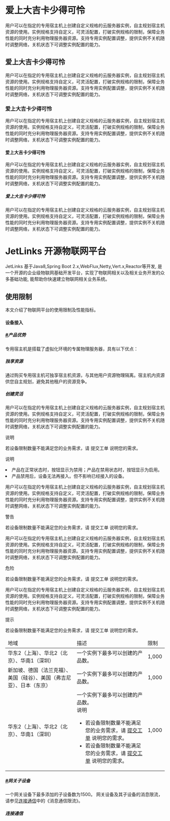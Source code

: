 # 爱上大吉卡少得可怜
用户可以在指定的专用宿主机上创建自定义规格的云服务器实例，自主规划宿主机资源的使用。实例规格支持自定义，可灵活配置，打破实例规格的限制，保障业务性能的同时充分利用物理服务器资源。支持专用实例配置调整，提供实例不关机随时调整网络，关机状态下可调整实例配置的能力。
## 爱上大吉卡少得可怜
用户可以在指定的专用宿主机上创建自定义规格的云服务器实例，自主规划宿主机资源的使用。实例规格支持自定义，可灵活配置，打破实例规格的限制，保障业务性能的同时充分利用物理服务器资源。支持专用实例配置调整，提供实例不关机随时调整网络，关机状态下可调整实例配置的能力。
### 爱上大吉卡少得可怜
用户可以在指定的专用宿主机上创建自定义规格的云服务器实例，自主规划宿主机资源的使用。实例规格支持自定义，可灵活配置，打破实例规格的限制，保障业务性能的同时充分利用物理服务器资源。支持专用实例配置调整，提供实例不关机随时调整网络，关机状态下可调整实例配置的能力。
#### 爱上大吉卡少得可怜
用户可以在指定的专用宿主机上创建自定义规格的云服务器实例，自主规划宿主机资源的使用。实例规格支持自定义，可灵活配置，打破实例规格的限制，保障业务性能的同时充分利用物理服务器资源。支持专用实例配置调整，提供实例不关机随时调整网络，关机状态下可调整实例配置的能力。
##### 爱上大吉卡少得可怜
用户可以在指定的专用宿主机上创建自定义规格的云服务器实例，自主规划宿主机资源的使用。实例规格支持自定义，可灵活配置，打破实例规格的限制，保障业务性能的同时充分利用物理服务器资源。支持专用实例配置调整，提供实例不关机随时调整网络，关机状态下可调整实例配置的能力。

# JetLinks 开源物联网平台
JetLinks 基于Java8,Spring Boot 2.x,WebFlux,Netty,Vert.x,Reactor等开发, 是一个开源的企业级物联网基础开发平台，实现了物联网相关以及相关业务开发的众多基础功能, 能帮助你快速建立物联网相关业务系统。

## 使用限制

<span class='font-size-18'>本文介绍了物联网平台的使用限制及性能指标。</span>

#### 设备接入

##### [#]()产品优势

专用宿主机是搭载了虚拟化环境的专属物理服务器，具有以下优点：

##### 独享资源

通过购买专用宿主机可独享宿主机资源，与其他用户资源物理隔离。宿主机内资源供您自主规划，避免其他租户的资源竞争。

##### 创建灵活

用户可以在指定的专用宿主机上创建自定义规格的云服务器实例，自主规划宿主机资源的使用。实例规格支持自定义，可灵活配置，打破实例规格的限制，保障业务性能的同时充分利用物理服务器资源。支持专用实例配置调整，提供实例不关机随时调整网络，关机状态下可调整实例配置的能力。

<div class='explanation primary'>
  <p class='explanation-title-warp'>
    <span class='iconfont icon-bangzhu explanation-icon'></span>
    <span class='explanation-title font-weight'>说明</span>
  </p>

  若设备限制数量不能满足您的业务需求，请
  <a>提交工单</a>
  说明您的需求。

</div>

<div class='explanation primary'>
  <p class='explanation-title-warp'>
    <span class='iconfont icon-bangzhu explanation-icon'></span>
    <span class='explanation-title font-weight'>说明</span>
  </p>

  <li>产品在正常状态时，按钮显示为禁用；产品在禁用状态时，按钮显示为启用。</li>
  <li>产品禁用后，设备无法再接入。但不影响已经接入的设备。</li>

</div>


 

用户可以在指定的专用宿主机上创建自定义规格的云服务器实例，自主规划宿主机资源的使用。实例规格支持自定义，可灵活配置，打破实例规格的限制，保障业务性能的同时充分利用物理服务器资源。支持专用实例配置调整，提供实例不关机随时调整网络，关机状态下可调整实例配置的能力。

<div class='explanation warning'>
  <p class='explanation-title-warp'>
    <span class='iconfont icon-jinggao explanation-icon'></span>
    <span class='explanation-title font-weight'>警告</span>
  </p>

  若设备限制数量不能满足您的业务需求，请
  <a>提交工单</a>
  说明您的需求。

</div>

用户可以在指定的专用宿主机上创建自定义规格的云服务器实例，自主规划宿主机资源的使用。实例规格支持自定义，可灵活配置，打破实例规格的限制，保障业务性能的同时充分利用物理服务器资源。支持专用实例配置调整，提供实例不关机随时调整网络，关机状态下可调整实例配置的能力。

<div class='explanation error'>
  <p class='explanation-title-warp'>
    <span class='iconfont icon-jinggao explanation-icon'></span>
    <span class='explanation-title font-weight'>危险</span>
  </p>

  若设备限制数量不能满足您的业务需求，请
  <a>提交工单</a>
  说明您的需求。

</div>

用户可以在指定的专用宿主机上创建自定义规格的云服务器实例，自主规划宿主机资源的使用。实例规格支持自定义，可灵活配置，打破实例规格的限制，保障业务性能的同时充分利用物理服务器资源。支持专用实例配置调整，提供实例不关机随时调整网络，关机状态下可调整实例配置的能力。

<div class='explanation info'>
  <p class='explanation-title-warp'> 
    <span class='iconfont icon-tishi explanation-icon'></span>
    <span class='explanation-title font-weight'>提示</span>
  </p>

  若设备限制数量不能满足您的业务需求，请
  <a>提交工单</a>
  说明您的需求。

</div>

<table class='table'>
        <thead>
            <tr>
              <td>地域</td>
              <td>描述</td>
              <td>限制</td>
            </tr>
        </thead>
        <tbody>
          <tr>
            <td>华东2（上海）、华北2（北京）、华南1（深圳）</td>
            <td>一个实例下最多可以创建的产品数。</td>
            <td>1,000</td>
          </tr>
          <tr>
            <td>新加坡、德国（法兰克福）、美国（硅谷）、美国（弗吉尼亚）、日本（东京）</td>
            <td>一个实例下最多可以创建的产品数。</td>
            <td>1,000</td>
          </tr>
          <tr>
            <td>华东2（上海）、华北2（北京）、华南1（深圳）</td>
            <td>一个实例下最多可以创建的产品数。
              <div class='explanation info no-border'>
    <span class='explanation-title font-weight'>说明</span>
    <ul>
      <li>
      若设备限制数量不能满足您的业务需求，请
        <a href='#'>提交工单</a>
        说明您的需求。
      </li>
            <li>
      若设备限制数量不能满足您的业务需求，请
        <a href='#'>提交工单</a>
        说明您的需求。
      </li>
    </ul>
  </div></td>
            <td>1,000</td>
          </tr>
        </tbody>
      </table>

##### [#]()网关子设备

一个网关设备下最多添加的子设备数为1500。 网关设备及其子设备的消息限流，请参见[连接通信]()中的《消息通信限流》。

##### 连接通信
